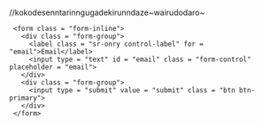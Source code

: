 <!DOCTYPE html>
<html lang="ja">
  <head>
    <meta charset="utf-8">
    <meta http-equiv="X-UA-Compatible" content="IE=edge">
    <meta name="viewport" content="width=device-width, initial-scale=1">
    <title>BootStrap</title>
    <link href="css/bootstrap.min.css" rel="stylesheet">
  </head>
  <body>
   <div class = "container" style = "padding:20px 0">//kokodesenntarinngugadekirunndaze~wairudodaro~

     <form class = "form-inline">
       <div class = "form-group">
         <label class = "sr-onry control-label" for = "email">Email</label>
         <input type = "text" id = "email" class = "form-control" placeholder = "email">
       </div>
       <div class = "form-group">
         <input type = "submit" value = "submit" class = "btn btn-primary">
       </div>
     </form>


   </div>
    <script src="https://ajax.googleapis.com/ajax/libs/jquery/1.11.3/jquery.min.js"></script>
    <script src="js/bootstrap.min.js"></script>
  </body>
</html>

